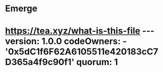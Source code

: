 # Emerge
# https://tea.xyz/what-is-this-file --- version: 1.0.0 codeOwners:   - '0x5dC1f6F62A6105511e420183cC7D365a4f9c90f1' quorum: 1
